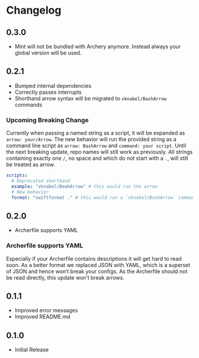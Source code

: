 # Changelog

## 0.3.0

* Mint will not be bundled with Archery anymore. Instead always your global version will be used.

## 0.2.1

* Bumped internal dependencies
* Correctly passes interrupts
* Shorthand arrow syntax will be migrated to `vknabel/BashArrow` commands

### Upcoming Breaking Change

Currently when passing a named string as a script, it will be expanded as `arrow: your/Arrow`.
The new behavior will run the provided string as a command line script as `arrow: BashArrow` and `command: your script`.
Until the next breaking update, repo names will still work as previously.
All strings containing exactly one `/`, no space and which do not start with a `.`, will still be treated as arrow.

```yaml
scripts:
  # Deprecated shorthand
  example: "vknabel/BeakArrow" # this would run the arrow
  # New behavior
  format: "swiftformat ." # this would run a `vknabel/BashArrow` command
```

## 0.2.0

* Archerfile supports YAML

### Archerfile supports YAML

Especially if your Archerfile contains descriptions it will get hard to read soon.
As a better format we replaced JSON with YAML, which is a superset of JSON and hence won’t break your configs.
As the Archerfile should not be read directly, this update won’t break arrows.

## 0.1.1

* Improved error messages
* Improved README.md

## 0.1.0

* Initial Release
